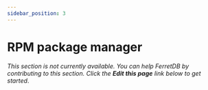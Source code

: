 ```yaml
---
sidebar_position: 3
---
```


# RPM package manager

*This section is not currently available. You can help FerretDB by contributing to this section. Click the **Edit this page** link below to get started*.
